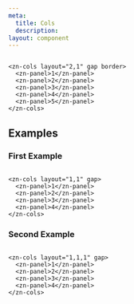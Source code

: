```yaml
---
meta:
  title: Cols
  description:
layout: component
---
```


```html:preview

<zn-cols layout="2,1" gap border>
  <zn-panel>1</zn-panel>
  <zn-panel>2</zn-panel>
  <zn-panel>3</zn-panel>
  <zn-panel>4</zn-panel>
  <zn-panel>5</zn-panel>
</zn-cols>
```

## Examples

### First Example

```html:preview

<zn-cols layout="1,1" gap>
  <zn-panel>1</zn-panel>
  <zn-panel>2</zn-panel>
  <zn-panel>3</zn-panel>
  <zn-panel>4</zn-panel>
</zn-cols>
```

### Second Example

```html:preview

<zn-cols layout="1,1,1" gap>
  <zn-panel>1</zn-panel>
  <zn-panel>2</zn-panel>
  <zn-panel>3</zn-panel>
  <zn-panel>4</zn-panel>
</zn-cols>
```


